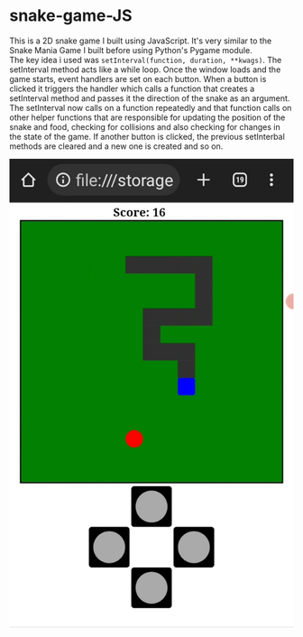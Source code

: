 # snake-game-JS

This is a 2D snake game I built using JavaScript.  It's very similar to the Snake Mania Game I built before using Python's Pygame module.  
The key idea i used was `setInterval(function, duration, **kwags)`.  The setInterval method acts like a while loop.
Once the window loads and the game starts,  event handlers are set on each button.  When a button is clicked it triggers the handler which calls a function that creates a setInterval method and passes it the direction of the snake as an argument.  
The setInterval now calls on a function repeatedly and that function calls on other helper functions that are responsible  for  updating  the position of the snake and  food,  checking for collisions  and also checking for changes in the state of the game.
If another button is clicked,  the previous setInterbal methods are cleared and a new one is created and so on.  

![demo_pic1](demo_1.jpg)    
